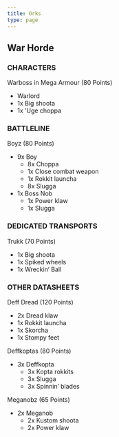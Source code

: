 ```yaml
---
title: Orks
type: page
---
```


## War Horde
### CHARACTERS

Warboss in Mega Armour (80 Points)
* Warlord
* 1x Big shoota
* 1x ’Uge choppa


### BATTLELINE

Boyz (80 Points)
* 9x Boy
  * 8x Choppa
  * 1x Close combat weapon
  * 1x Rokkit launcha
  * 8x Slugga
* 1x Boss Nob
  * 1x Power klaw
  * 1x Slugga


### DEDICATED TRANSPORTS

Trukk (70 Points)
* 1x Big shoota
* 1x Spiked wheels
* 1x Wreckin‘ Ball


### OTHER DATASHEETS

Deff Dread (120 Points)
* 2x Dread klaw
* 1x Rokkit launcha
* 1x Skorcha
* 1x Stompy feet

Deffkoptas (80 Points)
* 3x Deffkopta
  * 3x Kopta rokkits
  * 3x Slugga
  * 3x Spinnin’ blades

Meganobz (65 Points)
* 2x Meganob
  * 2x Kustom shoota
  * 2x Power klaw
